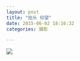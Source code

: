 ```yaml
---
layout: post
title: "抬头 仰望"
date: 2015-06-02 18:16:32
categories: 摄影

---
```

![](http://imglf0.ph.126.net/Dc3Tj-J36FoJrgy04tIdWQ==/6608803754748662751.jpg)